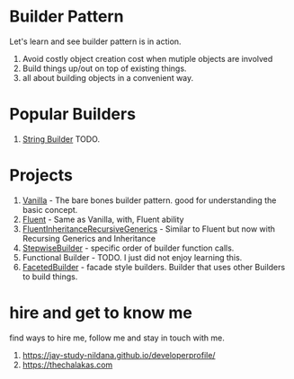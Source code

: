 # Builder Pattern

Let's learn and see builder pattern is in action.

1. Avoid costly object creation cost when mutiple objects are involved
1. Build things up/out on top of existing things.
1. all about building objects in a convenient way.

# Popular Builders

1. [String Builder](StringBuilder.md) TODO.

# Projects

1. [Vanilla](Vanilla) - The bare bones builder pattern. good for understanding the basic concept.
1. [Fluent](Fluent) - Same as Vanilla, with, Fluent ability
1. [FluentInheritanceRecursiveGenerics](FluentInheritanceRecursiveGenerics) - Similar to Fluent but now with Recursing Generics and Inheritance
1. [StepwiseBuilder](StepwiseBuilder) - specific order of builder function calls.
1. Functional Builder - TODO. I just did not enjoy learning this.
1. [FacetedBuilder](FacetedBuilder) - facade style builders. Builder that uses other Builders to build things.

# hire and get to know me

find ways to hire me, follow me and stay in touch with me.

1. https://jay-study-nildana.github.io/developerprofile/
1. https://thechalakas.com
